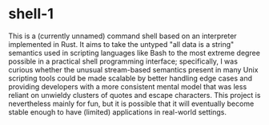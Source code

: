 # shell-1

This is a (currently unnamed) command shell based on an interpreter implemented
in Rust. It aims to take the untyped "all data is a string" semantics used in
scripting languages like Bash to the most extreme degree possible in a
practical shell programming interface; specifically, I was curious whether the
unusual stream-based semantics present in many Unix scripting tools could be
made scalable by better handling edge cases and providing developers with a
more consistent mental model that was less reliant on unwieldy clusters of
quotes and escape characters. This project is nevertheless mainly for fun, but
it is possible that it will eventually become stable enough to have (limited)
applications in real-world settings.

